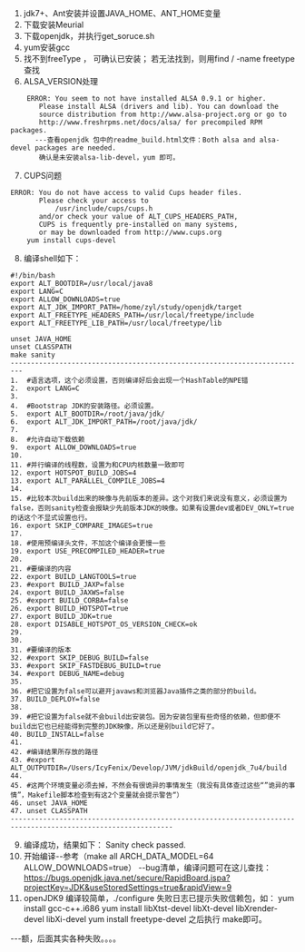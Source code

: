 1. jdk7+、Ant安装并设置JAVA_HOME、ANT_HOME变量
2. 下载安装Meurial
3. 下载openjdk，并执行get_soruce.sh
4. yum安装gcc
5. 找不到freeType ， 可确认已安装； 若无法找到，则用find / -name freetype 查找
6. ALSA_VERSION处理   
```   
	ERROR: You seem to not have installed ALSA 0.9.1 or higher.
       Please install ALSA (drivers and lib). You can download the
       source distribution from http://www.alsa-project.org or go to
       http://www.freshrpms.net/docs/alsa/ for precompiled RPM packages.
      ---查看openjdk 包中的readme_build.html文件：Both alsa and alsa-devel packages are needed.
       确认是未安装alsa-lib-devel，yum 即可。

```

7. CUPS问题
```
ERROR: You do not have access to valid Cups header files.
       Please check your access to
           /usr/include/cups/cups.h
       and/or check your value of ALT_CUPS_HEADERS_PATH,
       CUPS is frequently pre-installed on many systems,
       or may be downloaded from http://www.cups.org
    yum install cups-devel

```

8. 编译shell如下：   
```
#!/bin/bash
export ALT_BOOTDIR=/usr/local/java8
export LANG=C
export ALLOW_DOWNLOADS=true
export ALT_JDK_IMPORT_PATH=/home/zyl/study/openjdk/target
export ALT_FREETYPE_HEADERS_PATH=/usr/local/freetype/include
export ALT_FREETYPE_LIB_PATH=/usr/local/freetype/lib

unset JAVA_HOME
unset CLASSPATH
make sanity
-------------------------------------------------------------------------
1.	#语言选项，这个必须设置，否则编译好后会出现一个HashTable的NPE错  
2.	export LANG=C  
3.	  
4.	#Bootstrap JDK的安装路径。必须设置。   
5.	export ALT_BOOTDIR=/root/java/jdk/  
6.	export ALT_JDK_IMPORT_PATH=/root/java/jdk/  
7.	  
8.	#允许自动下载依赖  
9.	export ALLOW_DOWNLOADS=true  
10.	  
11.	#并行编译的线程数，设置为和CPU内核数量一致即可  
12.	export HOTSPOT_BUILD_JOBS=4  
13.	export ALT_PARALLEL_COMPILE_JOBS=4  
14.	  
15.	#比较本次build出来的映像与先前版本的差异。这个对我们来说没有意义，必须设置为false，否则sanity检查会报缺少先前版本JDK的映像。如果有设置dev或者DEV_ONLY=true的话这个不显式设置也行。   
16.	export SKIP_COMPARE_IMAGES=true  
17.	  
18.	#使用预编译头文件，不加这个编译会更慢一些  
19.	export USE_PRECOMPILED_HEADER=true  
20.	  
21.	#要编译的内容  
22.	export BUILD_LANGTOOLS=true   
23.	#export BUILD_JAXP=false  
24.	export BUILD_JAXWS=false   
25.	#export BUILD_CORBA=false  
26.	export BUILD_HOTSPOT=true   
27.	export BUILD_JDK=true  
28.	export DISABLE_HOTSPOT_OS_VERSION_CHECK=ok  
29.	  
30.	  
31.	#要编译的版本  
32.	#export SKIP_DEBUG_BUILD=false  
33.	#export SKIP_FASTDEBUG_BUILD=true  
34.	#export DEBUG_NAME=debug  
35.	  
36.	#把它设置为false可以避开javaws和浏览器Java插件之类的部分的build。   
37.	BUILD_DEPLOY=false  
38.	  
39.	#把它设置为false就不会build出安装包。因为安装包里有些奇怪的依赖，但即便不build出它也已经能得到完整的JDK映像，所以还是别build它好了。  
40.	BUILD_INSTALL=false  
41.	  
42.	#编译结果所存放的路径  
43.	#export ALT_OUTPUTDIR=/Users/IcyFenix/Develop/JVM/jdkBuild/openjdk_7u4/build  
44.	  
45.	#这两个环境变量必须去掉，不然会有很诡异的事情发生（我没有具体查过这些“”诡异的事情”，Makefile脚本检查到有这2个变量就会提示警告“）  
46.	unset JAVA_HOME  
47.	unset CLASSPATH 
--------------------------------------------------------------------------------------------------------------

```

9. 编译成功，结果如下：
    Sanity check passed.
10. 开始编译--参考（make all ARCH_DATA_MODEL=64 ALLOW_DOWNLOADS=true）
--bug清单，编译问题可在这儿查找：https://bugs.openjdk.java.net/secure/RapidBoard.jspa?projectKey=JDK&useStoredSettings=true&rapidView=9
11. openJDK9 编译较简单，./configure  失败日志已提示失败信赖包，如：
        yum install gcc-c++.i686
        yum install libXtst-devel libXt-devel libXrender-devel libXi-devel
        yum install freetype-devel
        之后执行 make即可。

---额，后面其实各种失败。。。。
